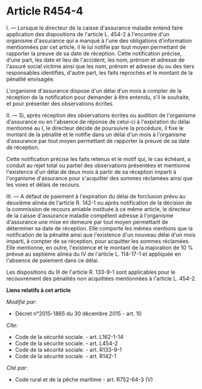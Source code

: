 # Article R454-4

I. ― Lorsque le directeur de la caisse d'assurance maladie entend faire application des dispositions de l'article L. 454-2 à
l'encontre d'un organisme d'assurance qui a manqué à l'une des obligations d'information mentionnées par cet article, il le
lui notifie par tout moyen permettant de rapporter la preuve de sa date de réception. Cette notification précise, d'une part,
les date et lieu de l'accident, les nom, prénom et adresse de l'assuré social victime ainsi que les nom, prénom et adresse du
ou des tiers responsables identifiés, d'autre part, les faits reprochés et le montant de la pénalité envisagée. 

L'organisme d'assurance dispose d'un délai d'un mois à compter de la réception de la notification pour demander à être
entendu, s'il le souhaite, et pour présenter des observations écrites. 

II. ― Si, après réception des observations écrites ou audition de l'organisme d'assurance ou en l'absence de réponse de
celui-ci à l'expiration du délai mentionné au I, le directeur décide de poursuivre la procédure, il fixe le montant de la
pénalité et le notifie dans un délai d'un mois à l'organisme d'assurance par tout moyen permettant de rapporter la preuve de
sa date de réception. 

Cette notification précise les faits retenus et le motif qui, le cas échéant, a conduit au rejet total ou partiel des
observations présentées et mentionne l'existence d'un délai de deux mois à partir de sa réception imparti à l'organisme
d'assurance pour s'acquitter des sommes réclamées ainsi que les voies et délais de recours. 

III. ― A défaut de paiement à l'expiration du délai de forclusion prévu au deuxième alinéa de l'article R. 142-1 ou après
notification de la décision de la commission de recours amiable instituée à ce même article, le directeur de la caisse
d'assurance maladie compétent adresse à l'organisme d'assurance une mise en demeure par tout moyen permettant de déterminer
sa date de réception. Elle comporte les mêmes mentions que la notification de la pénalité ainsi que l'existence d'un nouveau
délai d'un mois imparti, à compter de sa réception, pour acquitter les sommes réclamées. Elle mentionne, en outre,
l'existence et le montant de la majoration de 10 % prévue au septième alinéa du IV de l'article      L. 114-17-1 et appliquée
en l'absence de paiement dans ce délai. 

Les dispositions du III de l'article R. 133-9-1 sont applicables pour le recouvrement des pénalités non acquittées
mentionnées à l'article L. 454-2.

**Liens relatifs à cet article**

_Modifié par_:

  - Décret n°2015-1865 du 30 décembre 2015 - art. 10

_Cite_:

  - Code de la sécurité sociale. - art. L162-1-14
  - Code de la sécurité sociale. - art. L454-2
  - Code de la sécurité sociale. - art. R133-9-1
  - Code de la sécurité sociale. - art. R142-1

_Cité par_:

  - Code rural et de la pêche maritime - art. R752-64-3 (V)
